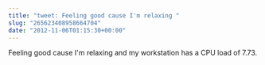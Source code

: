 ```yaml
---
title: "tweet: Feeling good cause I'm relaxing "
slug: "265623408958664704"
date: "2012-11-06T01:15:30+00:00"
---
```

Feeling good cause I'm relaxing and my workstation has a CPU load of 7.73.